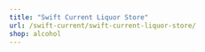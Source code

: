 ```yaml
---
title: "Swift Current Liquor Store"
url: /swift-current/swift-current-liquor-store/
shop: alcohol
---
```

